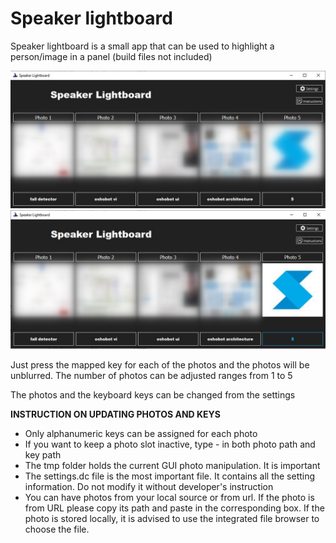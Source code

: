 # Speaker lightboard
Speaker lightboard is a small app that can be used to highlight a person/image in a panel (build files not included)

![Speaker lightboard](speaker%20lightboard.jpg "Speaker lightboard app")
![Speaker lightboard activated](speaker%20lightboard%202.jpg "Speaker lightboard app")

Just press the mapped key for each of the photos and the photos will be unblurred.
The number of photos can be adjusted ranges from 1 to 5

The photos and the keyboard keys can be changed from the settings

**INSTRUCTION ON UPDATING PHOTOS AND KEYS**
- Only alphanumeric keys can be assigned for each photo
- If you want to keep a photo slot inactive, type - in both
photo path and key path
- The tmp folder holds the current GUI photo manipulation.
It is important
- The settings.dc file is the most important file. It contains
all the setting information. Do not modify it without developer's
instruction
- You can have photos from your local source or from url. If the photo
is from URL please copy its path and paste in the corresponding box.
If the photo is stored locally, it is advised to use the integrated file
browser to choose the file.
